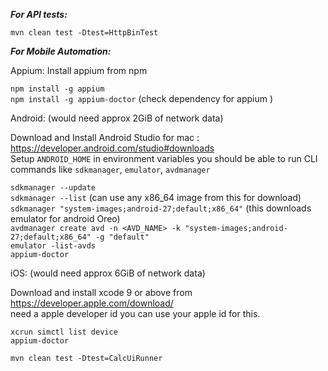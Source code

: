 ***For API tests:***

`mvn clean test -Dtest=HttpBinTest`

***For Mobile Automation:***

Appium: Install appium from npm

`npm install -g appium`<br>
`npm install -g appium-doctor` (check dependency for appium )

Android:  (would need approx 2GiB of network data)

Download and Install Android Studio for mac : https://developer.android.com/studio#downloads<br>
Setup `ANDROID_HOME` in environment variables 
you should be able to run CLI commands like `sdkmanager`, `emulator`, `avdmanager`

`sdkmanager --update` <br>
`sdkmanager --list`     (can use any x86_64 image from this for download)<br>
`sdkmanager "system-images;android-27;default;x86_64"` (this downloads emulator for android Oreo)<br>
`avdmanager create avd -n <AVD_NAME> -k "system-images;android-27;default;x86_64" -g "default"`<br>
`emulator -list-avds`<br>
`appium-doctor`<br>

iOS: (would need approx 6GiB of network data)<br>

Download and install xcode 9 or above from https://developer.apple.com/download/ <br>
need a apple developer id you can use your apple id for this.<br>

`xcrun simctl list device`<br>
`appium-doctor`


`mvn clean test -Dtest=CalcUiRunner`